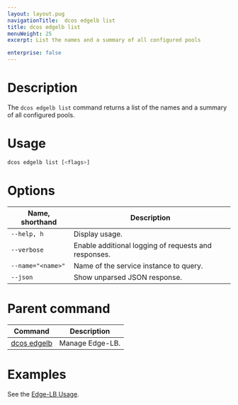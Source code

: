 ```yaml
---
layout: layout.pug
navigationTitle:  dcos edgelb list
title: dcos edgelb list
menuWeight: 25
excerpt: List the names and a summary of all configured pools

enterprise: false
---
```


# Description
The `dcos edgelb list` command returns a list of the names and a summary of all configured pools.

# Usage

```bash
dcos edgelb list [<flags>]
```

# Options

| Name, shorthand | Description |
|---------|-------------|
| `--help, h`   | Display usage. |
| `--verbose`   | Enable additional logging of requests and responses. |
| `--name="<name>"`   | Name of the service instance to query. |
| `--json` | Show unparsed JSON response. |

# Parent command

| Command | Description |
|---------|-------------|
| [dcos edgelb](/services/edge-lb/1.1/cli-reference/) |  Manage Edge-LB. |

# Examples

See the [Edge-LB Usage](/services/edge-lb/1.1/usage/).
